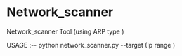# Network_scanner
Network_scanner Tool (using ARP type )

USAGE :-- 
      python network_scanner.py --target (Ip range )
      
